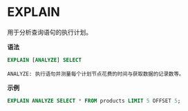 # EXPLAIN
用于分析查询语句的执行计划。

**语法**
```sql
EXPLAIN [ANALYZE] SELECT
```
```tips
ANALYZE: 执行语句并测量每个计划节点花费的时间与获取数据的记录数等。
```


**示例**

```sql
EXPLAIN ANALYZE SELECT * FROM products LIMIT 5 OFFSET 5;
```
